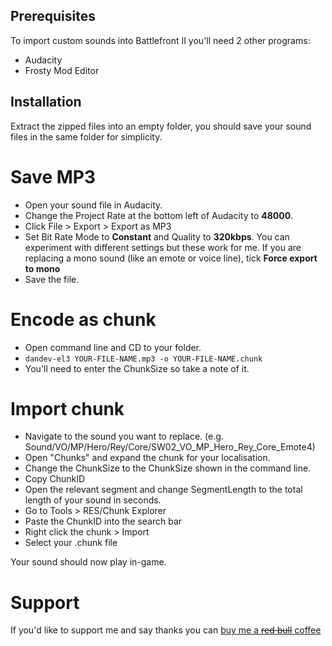 ## Prerequisites

To import custom sounds into Battlefront II you'll need 2 other programs:
- Audacity
- Frosty Mod Editor

## Installation
Extract the zipped files into an empty folder, you should save your sound files in the same folder for simplicity.

# Save MP3
* Open your sound file in Audacity.
* Change the Project Rate at the bottom left of Audacity to **48000**.
* Click File > Export > Export as MP3
* Set Bit Rate Mode to **Constant** and Quality to **320kbps**. You can experiment with different settings but these work for me.
If you are replacing a mono sound (like an emote or voice line), tick **Force export to mono**
* Save the file.

# Encode as chunk
* Open command line and CD to your folder.
* `dandev-el3 YOUR-FILE-NAME.mp3 -o YOUR-FILE-NAME.chunk`
* You'll need to enter the ChunkSize so take a note of it.

# Import chunk
* Navigate to the sound you want to replace. (e.g. Sound/VO/MP/Hero/Rey/Core/SW02_VO_MP_Hero_Rey_Core_Emote4)
* Open "Chunks" and expand the chunk for your localisation. 
* Change the ChunkSize to the ChunkSize shown in the command line.
* Copy ChunkID
* Open the relevant segment and change SegmentLength to the total length of your sound in seconds.
* Go to Tools > RES/Chunk Explorer
* Paste the ChunkID into the search bar
* Right click the chunk > Import
* Select your .chunk file

Your sound should now play in-game.

# Support
If you'd like to support me and say thanks you can [buy me a ~~red bull~~ coffee](http://buymeacoff.ee/dandev)
